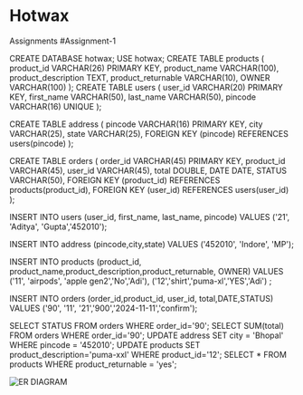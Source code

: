 # Hotwax
Assignments
#Assignment-1

CREATE DATABASE hotwax;
USE hotwax;
CREATE TABLE products (
    product_id VARCHAR(26) PRIMARY KEY,
    product_name VARCHAR(100),
    product_description TEXT,
    product_returnable VARCHAR(10),
    OWNER VARCHAR(100)
);
CREATE TABLE users (
    user_id VARCHAR(20) PRIMARY KEY,
    first_name VARCHAR(50),
    last_name VARCHAR(50),
    pincode VARCHAR(16) UNIQUE 
);

CREATE TABLE address (
    pincode VARCHAR(16) PRIMARY KEY,
    city VARCHAR(25),
    state VARCHAR(25),
    FOREIGN KEY (pincode) REFERENCES users(pincode)
);

CREATE TABLE orders (
    order_id VARCHAR(45) PRIMARY KEY,
    product_id VARCHAR(45),
    user_id VARCHAR(45),
    total DOUBLE,
    DATE DATE,
    STATUS VARCHAR(50),
    FOREIGN KEY (product_id) REFERENCES products(product_id),
    FOREIGN KEY (user_id) REFERENCES users(user_id)
);

INSERT INTO users (user_id, first_name, last_name, pincode)
VALUES ('21', 'Aditya', 'Gupta','452010');

INSERT INTO address (pincode,city,state)
VALUES ('452010', 'Indore', 'MP');

INSERT INTO products (product_id, product_name,product_description,product_returnable, OWNER)
VALUES 
('11', 'airpods', 'apple gen2','No','Adi'),
('12','shirt','puma-xl','YES','Adi') ;

INSERT INTO orders (order_id,product_id, user_id, total,DATE,STATUS)
VALUES ('90', '11', '21','900','2024-11-11','confirm');


SELECT STATUS FROM orders WHERE order_id='90';
SELECT SUM(total) FROM orders WHERE order_id='90';
UPDATE address SET city = 'Bhopal' WHERE pincode = '452010';
UPDATE products SET product_description='puma-xxl' WHERE product_id='12';
SELECT * FROM products WHERE product_returnable = 'yes';

![ER DIAGRAM](https://github.com/user-attachments/assets/3cc6aba8-2813-4f66-8c69-2c7a93637efb)

